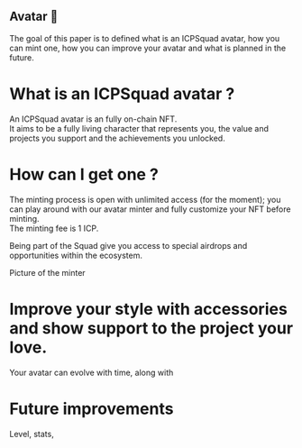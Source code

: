 ## Avatar 👦

The goal of this paper is to defined what is an ICPSquad avatar, how you can mint one, how you can improve your avatar and what is planned in the future.

# What is an ICPSquad avatar ?

An ICPSquad avatar is an fully on-chain NFT. <br/> It aims to be a fully living character that represents you, the value and projects you support and the achievements you unlocked.

# How can I get one ?

The minting process is open with unlimited access (for the moment); you can play around with our avatar minter and fully customize your NFT before minting. <br/>
The minting fee is 1 ICP. <br/>

Being part of the Squad give you access to special airdrops and opportunities within the ecosystem.

Picture of the minter

# Improve your style with accessories and show support to the project your love.

Your avatar can evolve with time, along with

# Future improvements

Level, stats,
